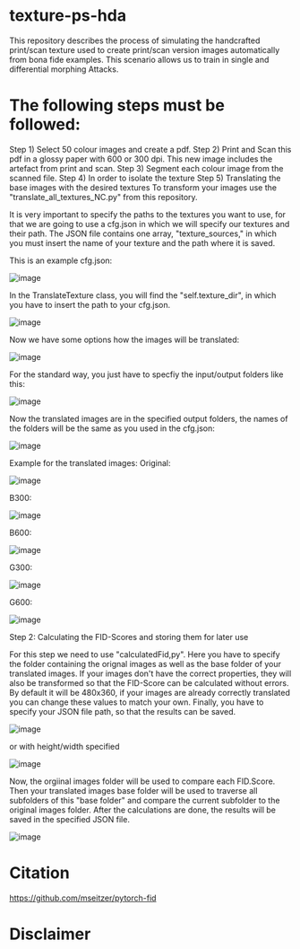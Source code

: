 # texture-ps-hda
This repository describes the process of simulating the handcrafted print/scan texture used to create print/scan version images automatically from bona fide examples.
This scenario allows us to train in single and differential morphing Attacks.

# The following steps must be followed:

Step 1) Select 50 colour images and create a pdf.
Step 2) Print and Scan this pdf in a glossy paper with 600 or 300 dpi. This new image includes the artefact from print and scan.
Step 3) Segment each colour image from the scanned file.
Step 4) In order to isolate the texture
Step 5) Translating the base images with the desired textures
To transform your images use the "translate_all_textures_NC.py" from this repository.

It is very important to specify the paths to the textures you want to use, for that we are going to use a cfg.json in which we will specify our textures and their path. 
The JSON file contains one array, "texture_sources," in which you must insert the name of your texture and the path where it is saved. 


This is an example cfg.json:
 
![image](https://github.com/jedota/texture-ps-hda/assets/171809025/35560a6f-4906-4b18-9bfd-220024d034d5)

In the TranslateTexture class, you will find the "self.texture_dir", in which you have to insert the path to your cfg.json.


![image](https://github.com/jedota/texture-ps-hda/assets/171809025/98434cc4-75ea-45a8-b952-c1dc808adc96)



Now we have some options how the images will be translated:


![image](https://github.com/jedota/texture-ps-hda/assets/171809025/1dace6ca-cf4c-4d6d-a1cd-0b2b06f1ebd4)



For the standard way, you just have to specfiy the input/output folders like this:

![image](https://github.com/jedota/texture-ps-hda/assets/171809025/4cb70018-e815-4d5c-8646-ae13d4b8e116)

Now the translated images are in the specified output folders, the names of the folders will be the same as you used in the cfg.json:

![image](https://github.com/jedota/texture-ps-hda/assets/171809025/63462389-e2c6-4e22-afab-c5a925ea886c)


Example for the translated images:
Original: 


![image](https://github.com/jedota/texture-ps-hda/assets/171809025/7f6ea931-0965-4ed4-92db-0075afa845d8)


B300:

![image](https://github.com/jedota/texture-ps-hda/assets/171809025/cb66a698-40fd-46e8-8a95-80ccea0f9e37)


B600:

![image](https://github.com/jedota/texture-ps-hda/assets/171809025/ff3d157b-c073-4ae4-a33d-04b0841569de)



G300:

![image](https://github.com/jedota/texture-ps-hda/assets/171809025/9918ad86-e8fb-433b-afa4-011cd5cd38ac)


G600:

![image](https://github.com/jedota/texture-ps-hda/assets/171809025/7b28489a-d138-4371-92b4-5b15d4f200fd)


Step 2: Calculating the FID-Scores and storing them for later use

For this step we need to use "calculatedFid,py". 
Here you have to specify the folder containing the orignal images as well as the base folder of your translated images. If your images don't have the correct properties, they will also be transformed
so that the FID-Score can be calculated without errors. By default it will be 480x360, if your images are already correctly translated you can change these values to match your own. Finally, you have to specify your JSON file path, so that the results can be saved.

![image](https://github.com/jedota/texture-ps-hda/assets/171809025/485c8245-2052-4ef1-b3bd-25370d2df15a)

or with height/width specified

![image](https://github.com/jedota/texture-ps-hda/assets/171809025/b24f36b9-2be1-4046-9e3d-baefae773b53)



Now, the orgiinal images folder will be used to compare each FID.Score. Then your translated images base folder will be used to traverse all subfolders of this "base folder" and compare the current subfolder to the original images folder. After the calculations are done, the results will be saved in the specified JSON file.

![image](https://github.com/jedota/texture-ps-hda/assets/171809025/79d67cb6-03a8-4df8-b229-6537f8af3d54)







# Citation
https://github.com/mseitzer/pytorch-fid
# Disclaimer
